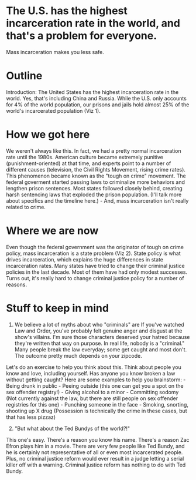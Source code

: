 # The U.S. has the highest incarceration rate in the world, and that's a problem for everyone.
Mass incarceration makes you less safe.
# Outline
Introduction: The United States has the highest incarceration rate in the world. Yes, that's including China and Russia. While the U.S. only accounts for 4% of the world population, our prisons and jails hold almost 25% of the world's incarcerated population (Viz 1). 

# How we got here
We weren't always like this. In fact, we had a pretty normal incarceration rate until the 1980s. American culture became extremely punitive (punishment-oriented) at that time, and experts point to a number of different causes (television, the Civil Rights Movement, rising crime rates). This phenomenon became known as the "tough on crime" movement. The federal goverment started passing laws to criminalize more behaviors and lengthen prison sentences. Most states followed closely behind, creating harsh sentencing laws that exploded the prison population. (I'll talk more about specifics and the timeline here.) - And, mass incarceration isn't really related to crime.

# Where we are now
Even though the federal government was the originator of tough on crime policy, mass incarceration is a state problem (Viz 2). State policy is what drives incarceration, which explains the huge differences in state incarceration rates. Many states have tried to change their criminal justice policies in the last decade. Most of them have had only modest successes. Turns out, it's really hard to change criminal justice policy for a number of reasons. 

# Stuff to keep in mind
1. We believe a lot of myths about who "criminals" are
If you've watched Law and Order, you've probably felt genuine anger and disgust at the show's villains. I'm sure those characters deserved your hatred because they're written that way on purpose. In real life, nobody is a "criminal." Many people break the law everyday; some get caught and most don't. The outcome pretty much depends on your zipcode. 

Let's do an exercise to help you think about this. Think about people you know and love, including yourself. Has anyone you know broken a law without getting caught? Here are some examples to help you brainstorm:
      - Being drunk in public
      - Peeing outside (this one can get you a spot on the sex offender registry!)
      - Giving alcohol to a minor
      - Committing sodomy (Not currently against the law, but there are still people on sex offender registries for this one)
      - Punching someone in the face
      - Smoking, snorting, shooting up X drug (Possession is technically the crime in these cases, but that has less pizzaz)
      
2. "But what about the Ted Bundys of the world?!"

This one's easy. There's a reason you know his name. There's a reason Zac Efron plays him in a movie. There are very few people like Ted Bundy, and he is certainly not representative of all or even most incarcerated people. Plus, no criminal justice reform would ever result in a judge letting a serial killer off with a warning. Criminal justice reform has nothing to do with Ted Bundy.


